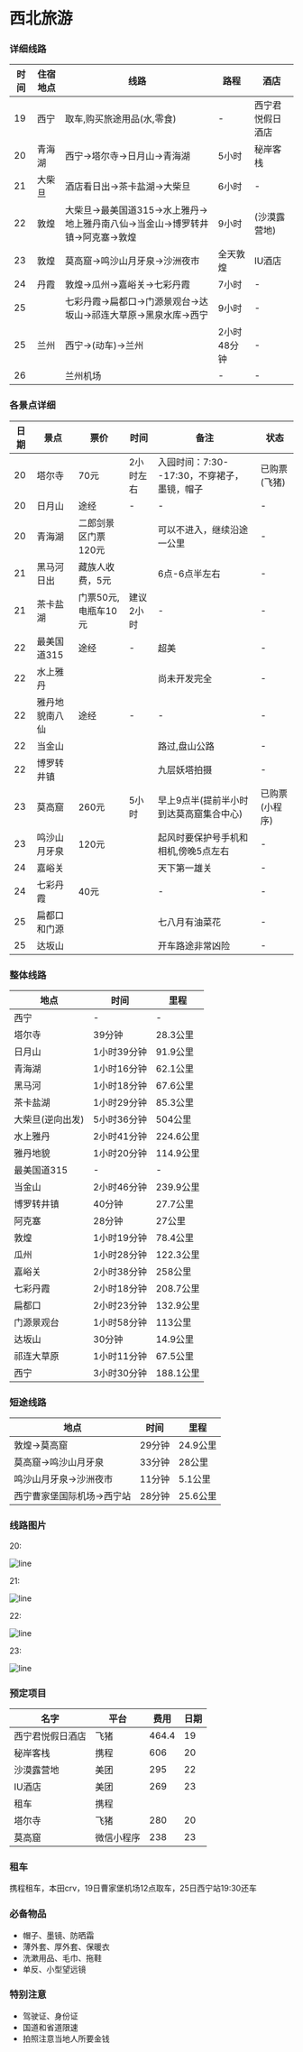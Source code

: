 # 西北旅游

### 详细线路

时间|住宿地点|线路|路程|酒店
-|-|-|-|-
19|西宁|取车,购买旅途用品(水,零食)|-|西宁君悦假日酒店
20|青海湖|西宁->塔尔寺->日月山->青海湖|5小时|秘岸客栈
21|大柴旦|酒店看日出->茶卡盐湖->大柴旦|6小时|-
22|敦煌|大柴旦->最美国道315->水上雅丹->地上雅丹南八仙->当金山->博罗转井镇->阿克塞->敦煌|9小时|(沙漠露营地)
23|敦煌|莫高窟->鸣沙山月牙泉->沙洲夜市|全天敦煌|IU酒店
24|丹霞|敦煌->瓜州->嘉峪关->七彩丹霞|7小时|-
25||七彩丹霞->扁都口->门源景观台->达坂山->祁连大草原->黑泉水库->西宁|9小时|-
25|兰州|西宁->(动车)->兰州|2小时48分钟|-
26||兰州机场|-|-

### 各景点详细

日期|景点|票价|时间|备注|状态
-|-|-|-|-|-
20|塔尔寺|70元|2小时左右|入园时间：7:30--17:30，不穿裙子，墨镜，帽子|已购票(飞猪)
20|日月山|途经|-|-|-
20|青海湖|二郎剑景区门票120元||可以不进入，继续沿途一公里|-
21|黑马河日出|藏族人收费，5元||6点-6点半左右|-
21|茶卡盐湖|门票50元,电瓶车10元|建议2小时|-|-
22|最美国道315|途经|-|超美|-
22|水上雅丹|||尚未开发完全|-
22|雅丹地貌南八仙|途经|-|-|-
22|当金山|||路过,盘山公路|-
22|博罗转井镇|||九层妖塔拍摄|-
23|莫高窟|260元|5小时|早上9点半(提前半小时到达莫高窟集合中心)|已购票(小程序)
23|鸣沙山月牙泉|120元||起风时要保护号手机和相机,傍晚5点左右|-
24|嘉峪关|||天下第一雄关|-
24|七彩丹霞|40元||-|-
25|扁都口和门源|||七八月有油菜花|-
25|达坂山|||开车路途非常凶险|-

### 整体线路

地点|时间|里程
-|-|-
西宁|-|-
塔尔寺|39分钟|28.3公里
日月山|1小时39分钟|91.9公里
青海湖|1小时16分钟|62.1公里
黑马河|1小时18分钟|67.6公里
茶卡盐湖|1小时29分钟|85.3公里
大柴旦(逆向出发)|5小时36分钟|504公里
水上雅丹|2小时41分钟|224.6公里
雅丹地貌|1小时20分钟|114.9公里
最美国道315|-|-
当金山|2小时46分钟|239.9公里
博罗转井镇|40分钟|27.7公里
阿克塞|28分钟|27公里
敦煌|1小时19分钟|78.4公里
瓜州|1小时28分钟|122.3公里
嘉峪关|2小时38分钟|258公里
七彩丹霞|2小时18分钟|208.7公里
扁都口|2小时23分钟|132.9公里
门源景观台|1小时58分钟|113公里
达坂山|30分钟|14.9公里
祁连大草原|1小时11分钟|67.5公里
西宁|3小时30分钟|188.1公里

### 短途线路

地点|时间|里程
-|-|-
敦煌->莫高窟|29分钟|24.9公里
莫高窟->鸣沙山月牙泉|33分钟|28公里
鸣沙山月牙泉->沙洲夜市|11分钟|5.1公里
西宁曹家堡国际机场->西宁站|28分钟|25.6公里

### 线路图片

20:

![line](img/day_20.png)

21:

![line](img/day_21.png)

22:

![line](img/day_22.png)

23:

![line](img/day_23.png)

### 预定项目

名字|平台|费用|日期
-|-|-|-
西宁君悦假日酒店|飞猪|464.4|19
秘岸客栈|携程|606|20
沙漠露营地|美团|295|22
IU酒店|美团|269|23
租车|携程||
塔尔寺|飞猪|280|20
莫高窟|微信小程序|238|23

### 租车

携程租车，本田crv，19日曹家堡机场12点取车，25日西宁站19:30还车

### 必备物品

* 帽子、墨镜、防晒霜
* 薄外套、厚外套、保暖衣
* 洗漱用品、毛巾、拖鞋
* 单反、小型望远镜

### 特别注意

* 驾驶证、身份证
* 国道和省道限速
* 拍照注意当地人所要金钱




